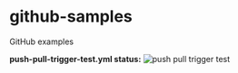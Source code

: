 # github-samples

GitHub examples

**push-pull-trigger-test.yml status:** ![push pull trigger test](https://github.com/martinabrle/github-samples/workflows/push%20pull%20trigger%20test/badge.svg)
